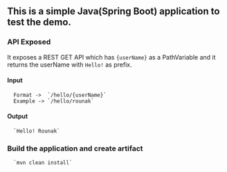 ## This is a simple Java(Spring Boot) application to test the demo. 

### API Exposed

It exposes a REST GET API which has `{userName}` as a PathVariable and it returns the userName with `Hello!` as prefix.

#### Input
      Format ->  `/hello/{userName}`
      Example -> `/hello/rounak`
      

#### Output
      `Hello! Rounak` 
      
### Build the application and create artifact
      `mvn clean install`
      
      
      
